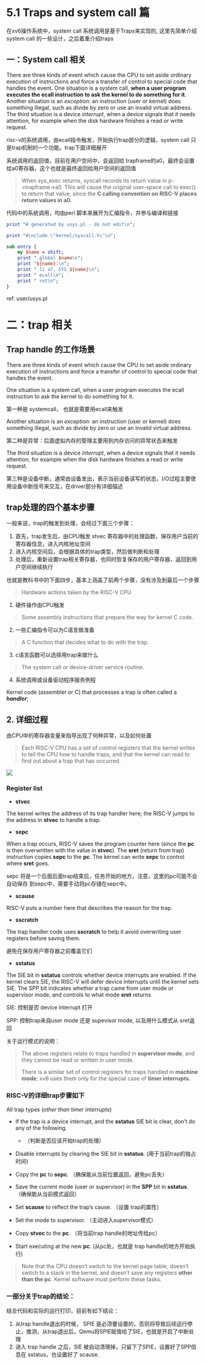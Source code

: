 # 5.1 Traps and system call 篇

在xv6操作系统中，system call 系统调用是基于Traps来实现的, 这里先简单介绍 system call 的一些设计，之后着重介绍traps

## 一：System call 相关

There are three kinds of event which cause the CPU to set aside ordinary execution of instructions  and force a transfer of control to special code that handles the event. One situation is a system  call, **when a user program executes the ecall instruction to ask the kernel to do something for it**. Another situation is an *exception*: an instruction (user or kernel) does something illegal, such as  divide by zero or use an invalid virtual address. The third situation is a device *interrupt*, when a  device signals that it needs attention, for example when the disk hardware finishes a read or write  request.

risc-v的系统调用，由ecall指令触发，开始执行trap部分的逻辑，system call 只是trap机制的一个功能。trap下面详细展开

系统调用的返回值，目前在用户空间中，会返回给 trapframe的a0，最终会设置给a0寄存器，这个也就是最终返回给用户空间的返回值

> When sys_exec returns, syscall records its return value in p->trapframe->a0. This will  cause the original user-space call to exec() to return that value, since the **C calling convention on RISC-V places return values in a0.**

代码中的系统调用，均由perl 脚本来展开为汇编指令，并参与编译和链接

```perl
print "# generated by usys.pl - do not edit\n";

print "#include \"kernel/syscall.h\"\n";

sub entry {
    my $name = shift;
    print ".global $name\n";
    print "${name}:\n";
    print " li a7, SYS_${name}\n";
    print " ecall\n";
    print " ret\n";
}
```

ref: user/usys.pl

# 二：trap 相关

## Trap handle 的工作场景

There are three kinds of event which cause the CPU to set aside ordinary execution of instructions  and force a transfer of control to special code that handles the event. 

One situation is a system call, when a user program executes the ecall instruction to ask the kernel to do something for it. 

第一种是 systemcall， 也就是需要用ecall来触发

Another situation is an *exception*: an instruction (user or kernel) does something illegal, such as divide by zero or use an invalid virtual address.

第二种是异常：后面虚拟内存的管理主要用到内存访问的异常状态来触发

 The third situation is a device *interrupt*, when a device signals that it needs attention, for example when the disk hardware finishes a read or write request.

第三种是设备中断，通常由设备发出，表示当前设备读写的状态，I/O过程主要使用设备中断信号来交互，在driver部分有详细描述



## trap处理的四个基本步骤

一般来说，trap的触发到处理，会经过下面三个步骤：

1. 首先，trap发生后，由CPU触发 stvec 寄存器中的处理函数，保存用户当前的寄存器信息，进入内核地址空间
2. 进入内核空间后，会根据具体的trap类型，然后做判断和处理
3. 处理后，重新设置trap相关寄存器，也同时恢复保存的用户寄存器，返回到用户空间继续执行

也就是教科书中的下面四步，基本上涵盖了前两个步骤，没有涉及到最后一个步骤

> Hardware actions taken by the RISC-V CPU 

1. 硬件操作由CPU触发

> Some assembly instructions that prepare the way for kernel C code.

2. 一些汇编指令可以为C语言做准备

> A C function that decides what to do with the trap.

3. c语言函数可以选择用trap来做什么

> The system call or device-driver service routine.

4. 系统调用或设备驱动程序服务例程

Kernel code (assembler or C) that processes a trap is often called a ***handler***;



## 2. 详细过程

由CPU中的寄存器变量来指导出现了何种异常，以及如何处置

> Each RISC-V CPU has a set of control registers that the kernel writes to tell the CPU how to handle traps, and that the kernel can read to find out about a trap that has occurred.

![](./images/trap_1.png)

### Register list

- **stvec**

The kernel writes the address of its trap handler here; the RISC-V jumps to the  address in **stvec** to handle a trap.

- **sepc**

When a trap occurs, RISC-V saves the program counter here (since the **pc** is then overwritten with the value in **stvec**). The **sret** (return from trap) instruction copies **sepc** to the **pc**. The kernel can write **sepc** to control where **sret** goes. 

sepc 将是一个后面后面trap结束后，任务开始的地方，注意，这里的pc可能不会自动保存 到sepc中，需要手动将pc存储在sepc中。

- **scause**

RISC-V puts a number here that describes the reason for the trap. 

- **sscratch**

The trap handler code uses **sscratch** to help it avoid overwriting user registers before saving them. 

避免在保存用户寄存器之前覆盖它们

- **sstatus**

The SIE bit in **sstatus** controls whether device interrupts are enabled. If the kernel clears SIE, the RISC-V will defer device interrupts until the kernel sets SIE. The SPP bit indicates whether a trap came from user mode or supervisor mode, and controls to what mode **sret** returns.

SIE: 控制是否 device interrupt 打开 

SPP: 控制trap来自user mode 还是 supevisor mode, 以及用什么模式从 sret返回



关于运行模式的说明：

> The above registers relate to traps handled in **supervisor mode**, and they cannot be read or written in user mode.
>
> There is a similar set of control registers for traps handled in **machine mode**; xv6 uses them only for the special case of **timer interrupts.**





### RISC-V的详细trap步骤如下

All  trap types (*other than timer interrupts*)

- If the trap is a device interrupt, and the **sstatus** SIE bit is clear, don’t do any of the following. 
  -  （判断是否应该开始trap的处理）

- Disable interrupts by clearing the SIE bit in **sstatus**. (用于当前trap的独占时间)

- Copy the **pc** to **sepc**. （确保能从当前位置返回，避免pc丢失）

- Save the current mode (user or supervisor) in the **SPP** bit in **sstatus**.  （确保能从当前模式返回）

- Set **scause** to reflect the trap’s cause. （设置 trap的属性）

- Set the mode to supervisor. （主动进入supervisor模式）

- Copy **stvec** to the **pc**. （将当前trap handle的地址传给pc）

- Start executing at the new **pc**. (从pc处，也就是 trap handle的地方开始执行)

> Note that the CPU doesn’t switch to the kernel page table, doesn’t switch to a stack in the kernel, and doesn’t save any registers **other than the pc**. Kernel software must perform these tasks.





### 一部分关于trap的结论：

结合代码和实际的运行打印，目前有如下结论：

1. 从trap handle退出的时候， SPIE 是必须要设置的，否则将导致后续运行停止，推测，从trap退出后，Qemu将SPIE赋值给了SIE，也就是开启了中断处理
2. 进入 trap handle 之后，SIE 被自动清理掉，只留下了SPIE，设置好了SPP信息在 sstatus，也设置好了 scause.

